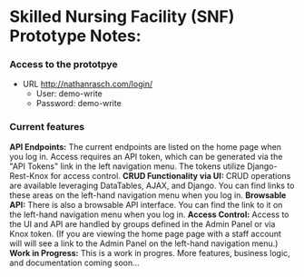 # Skilled Nursing Facility (SNF) Prototype Notes:

### Access to the prototpye
* URL http://nathanrasch.com/login/
  * User: demo-write
  * Password: demo-write
  
### Current features
**API Endpoints:** The current endpoints are listed on the home page when you log in. Access requires an API token, which can be generated via the "API Tokens" link in the left navigation menu. The tokens utilize Django-Rest-Knox for access control.
**CRUD Functionality via UI:** CRUD operations are available leveraging DataTables, AJAX, and Django. You can find links to these areas on the left-hand navigation menu when you log in.
**Browsable API:** There is also a browsable API interface. You can find the link to it on the left-hand navigation menu when you log in.
**Access Control:** Access to the UI and API are handled by groups defined in the Admin Panel or via Knox token.  (If you are viewing the home page page with a staff account will will see a link to the Admin Panel on the left-hand navigation menu.)
**Work in Progress:** This is a work in progres. More features, business logic, and documentation coming soon...






